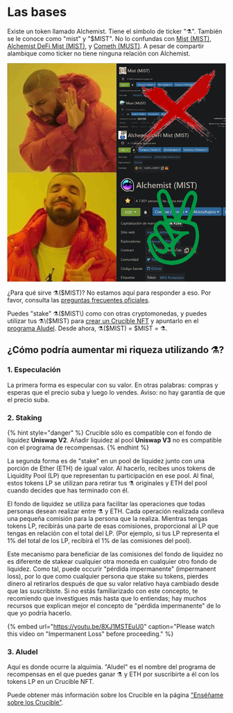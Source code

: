 # Las bases

Existe un token llamado Alchemist. Tiene el símbolo de ticker "⚗️". También se le conoce como "mist" y "$MIST". No lo confundas con [Mist \(MIST\)](https://www.coingecko.com/en/coins/mist), [Alchemist DeFi Mist \(MIST\)](https://www.coingecko.com/en/coins/alchemist-defi-mist), y [Cometh \(MUST\)](https://coinmarketcap.com/currencies/cometh/). A pesar de compartir alambique como ticker no tiene ninguna relación con Alchemist.

![](../.gitbook/assets/mm_mi21st.png)

¿Para qué sirve ⚗️\($MIST\)? No estamos aquí para responder a eso. Por favor, consulta las [preguntas frecuentes oficiales](https://app.gitbook.com/@alchemist-docs/s/mist/~/drafts/-M_QLkkM0Xn_w82Zeivz/v/spanish/faq).

Puedes "stake" ⚗️\($MIST\) como con otras cryptomonedas, y puedes utilizar tus ⚗️\($MIST\) para [crear un Crucible NFT](https://app.gitbook.com/@alchemist-docs/s/mist/~/drafts/-M_QLkkM0Xn_w82Zeivz/v/spanish/crucible/teach-me-about-crucibles) y apuntarlo en el [programa Aludel](https://app.gitbook.com/@alchemist-docs/s/mist/~/drafts/-M_QLkkM0Xn_w82Zeivz/v/spanish/the-basic-outline#3-aludel). Desde ahora, ⚗️\($MIST\) = $MIST = ⚗️.

## ¿Cómo podría aumentar mi riqueza utilizando ⚗️?

### 1. Especulación

La primera forma es especular con su valor. En otras palabras: compras y esperas que el precio suba y luego lo vendes. Aviso: no hay garantía de que el precio suba.

### 2. Staking

{% hint style="danger" %}
Crucible sólo es compatible con el fondo de liquidez **Uniswap V2**. Añadir liquidez al pool **Uniswap V3** no es compatible con el programa de recompensas.
{% endhint %}

La segunda forma es de "stake" en un pool de liquidez junto con una porción de Ether \(ETH\) de igual valor. Al hacerlo, recibes unos tokens de Liquidity Pool \(LP\) que representan tu participación en ese pool. Al final, estos tokens LP se utilizan para retirar tus ⚗️ originales y ETH del pool cuando decides que has terminado con él.

El fondo de liquidez se utiliza para facilitar las operaciones que todas personas desean realizar entre ⚗️ y ETH. Cada operación realizada conlleva una pequeña comisión para la persona que la realiza. Mientras tengas tokens LP, recibirás una parte de esas comisiones, proporcional al LP que tengas en relación con el total del LP. \(Por ejemplo, si tus LP representa el 1% del total de los LP, recibirá el 1% de las comisiones del pool\).

Este mecanismo para beneficiar de las comisiones del fondo de liquidez no es diferente de stakear cualquier otra moneda en cualquier otro fondo de liquidez. Como tal, puede occurir "pérdida impermanente" \(impermanent loss\), por lo que como cualquier persona que stake su tokens, pierdes dinero al retirarlos después de que su valor relativo haya cambiado desde que las suscribiste. Si no estás familiarizado con este concepto, te recomiendo que investigues más hasta que lo entiendas; hay muchos recursos que explican mejor el concepto de "pérdida impermanente" de lo que yo podría hacerlo.

{% embed url="https://youtu.be/8XJ1MSTEuU0" caption="Please watch this video on \"Impermanent Loss\" before proceeding." %}

### 3. Aludel

Aquí es donde ocurre la alquimia. "Aludel" es el nombre del programa de recompensas en el que puedes ganar ⚗️ y ETH por suscribirte a él con los tokens LP en un Crucible NFT.

Puede obtener más información sobre los Crucible en la página ["Enséñame sobre los Crucible"](https://app.gitbook.com/@alchemist-docs/s/mist/~/drafts/-M_QLkkM0Xn_w82Zeivz/v/spanish/crucible/teach-me-about-crucibles).

